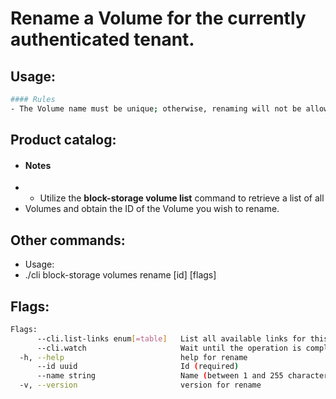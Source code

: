 # Rename a Volume for the currently authenticated tenant.

## Usage:
```bash
#### Rules
- The Volume name must be unique; otherwise, renaming will not be allowed.
```

## Product catalog:
- #### Notes
- - Utilize the **block-storage volume list** command to retrieve a list of all
- Volumes and obtain the ID of the Volume you wish to rename.

## Other commands:
- Usage:
- ./cli block-storage volumes rename [id] [flags]

## Flags:
```bash
Flags:
      --cli.list-links enum[=table]   List all available links for this command (one of "json", "table" or "yaml")
      --cli.watch                     Wait until the operation is completed by calling the 'get' link and waiting until termination. Akin to '! get -w'
  -h, --help                          help for rename
      --id uuid                       Id (required)
      --name string                   Name (between 1 and 255 characters) (required)
  -v, --version                       version for rename
```

